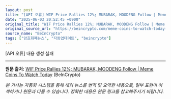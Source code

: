 ```yaml
---
layout: post
title: "[API 오류] WIF Price Rallies 12%; MUBARAK, MOODENG Follow | Meme Coins To Watch Today"
date: "2025-06-03 20:52:45 +0900"
original_title: "WIF Price Rallies 12%; MUBARAK, MOODENG Follow | Meme Coins To Watch Today"
original_source_url: "https://beincrypto.com/meme-coins-to-watch-today-wif-mubarak-moodeng/"
source_name: "BeInCrypto"
tags: ["암호화폐뉴스", "자동업데이트", "beincrypto"]
---
```


[API 오류] 내용 생성 실패

---
**원문 출처:** [WIF Price Rallies 12%; MUBARAK, MOODENG Follow | Meme Coins To Watch Today](https://beincrypto.com/meme-coins-to-watch-today-wif-mubarak-moodeng/) (BeInCrypto)

*본 기사는 자동화 시스템을 통해 해외 뉴스를 번역 및 요약한 내용으로, 일부 표현이 어색하거나 원문과 다를 수 있습니다. 정확한 내용은 원문 링크를 참고해주시기 바랍니다.*
